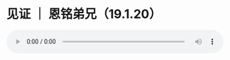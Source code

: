# 见证 ｜ 恩铭弟兄（19.1.20）

<audio style="width: 100%;" preload="false" controls controlslist="nodownload"><source src="//file.simai.life/audio/mp3/old/27330.mp3" type="audio/mpeg">Your browser does not support the audio element.</audio>


